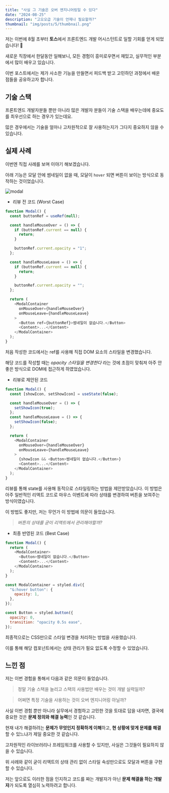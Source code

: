 ```yaml
---
title: "사실 그 기술은 오버 엔지니어링일 수 있다"
date: "2024-08-25"
description: "고오오급 기술이 언제나 필요할까?"
thumbnail: "img/posts/5/thumbnail.png"
---
```


저는 이번에 8월 초부터 **토스**에서 프론트엔드 개발 어시스턴트로 일할 기회를 얻게 되었습니다! 🎉

새로운 직장에서 한달동안 일해보니, 모든 경험이 흥미로우면서 재밌고, 실무적인 부분에서 많이 배우고 있습니다.

이번 포스트에서는 제가 사소한 기능을 만들면서 피드백 받고 고민하던 과정에서 배운 점들을 공유하고자 합니다.

## 기술 스택

프론트엔드 개발자분들 뿐만 아니라 많은 개발자 분들이 기술 스택을 배우는데에 중요도를 최우선으로 하는 경우가 있는데요.

많은 경우에서는 기술을 얼마나 고차원적으로 잘 사용하는지가 그다지 중요하지 않을 수 있습니다.

## 실제 사례

이번엔 직접 사례를 보며 이야기 해보겠습니다.

아래 기능은 모달 안에 썸네일이 없을 때, 모달이 `hover` 되면 버튼이 보이는 방식으로 동작하는 것이었습니다.

![modal](/img/posts/5/modal.gif)

- 리뷰 전 코드 (Worst Case)

```js
function Modal() {
  const buttonRef = useRef(null);

  const handleMouseOver = () => {
    if (buttonRef.current == null) {
      return;
    }

    buttonRef.current.opacity = "1";
  };

  const handleMouseLeave = () => {
    if (buttonRef.current == null) {
      return;
    }

    buttonRef.current.opacity = "";
  };

  return (
    <ModalContainer
      onMouseOver={handleMouseOver}
      onMouseLeave={handleMouseLeave}
    >
      <Button ref={buttonRef}>썸네일이 없습니다.</Button>
      <Content>...</Content>
    </ModalContainer>
  );
}
```

처음 작성한 코드에서는 ref를 사용해 직접 DOM 요소의 스타일을 변경했습니다.

해당 코드를 작성할 때는 _opacity 스타일을 변경한다_ 라는 것에 초점이 맞춰져 아주 안좋은 방식으로 DOM에 접근하게 하였었습니다.

- 리뷰로 제안된 코드

```js
function Modal() {
  const [showIcon, setShowIcon] = useState(false);

  const handleMouseOver = () => {
    setShowIcon(true);
  };
  const handleMouseLeave = () => {
    setShowIcon(false);
  };

  return (
    <ModalContainer
      onMouseOver={handleMouseOver}
      onMouseLeave={handleMouseLeave}
    >
      {showIcon && <Button>썸네일이 없습니다.</Button>}
      <Content>...</Content>
    </ModalContainer>
  );
}
```

리뷰를 통해 state를 사용해 동적으로 스타일링하는 방법을 제안받았습니다. 이 방법은 아주 일반적인 리액트 코드로 마우스 이벤트에 따라 상태를 변경하여 버튼을 보여주는 방식이였습니다.

이 방법도 좋지만, 저는 무언가 이 방법에 의문이 들었습니다.

> _버튼의 상태를 굳이 리액트에서 관리해야할까?_

- 최종 반영된 코드 (Best Case)

```js
function Modal() {
  return (
    <ModalContainer>
      <Button>썸네일이 없습니다.</Button>
      <Content>...</Content>
    </ModalContainer>
  );
}

const ModalContainer = styled.div({
  "&:hover button": {
    opacity: 1,
  },
});

const Button = styled.button({
  opacity: 0,
  transition: "opacity 0.5s ease",
});
```

최종적으로는 CSS만으로 스타일 변경을 처리하는 방법을 사용했습니다.

이를 통해 해당 컴포넌트에서는 상태 관리가 필요 없도록 수정할 수 있었습니다.

## 느낀 점

저는 이번 경험을 통해서 다음과 같은 의문이 들었습니다.

> 정말 기술 스택을 늘리고 스택의 사용법만 배우는 것이 개발 실력일까?

> 어쩌면 특정 기술을 사용하는 것이 오버 엔지니어링 아닐까?

사실 이번 경험 뿐만 아니라 실무에서 경험하고 고민한 것을 토대로 답을 내자면, 결국에 중요한 것은 **문제 정의와 해결 능력**인 것 같습니다.

현재 내가 해결하려는 **문제가 무엇인지 정확하게 이해**하고, **현 상황에 맞게 문제를 해결**할 수 있느냐가 제일 중요한 것 같습니다.

고차원적인 라이브러리나 프레임워크를 사용할 수 있지만, 사실은 그것들이 필요하지 않을 수 있습니다.

위 사례와 같이 굳이 리액트의 상태 관리 없이 스타일 속성만으로도 모달과 버튼을 구현할 수 있습니다.

저는 앞으로도 이러한 점을 인지하고 코드를 짜는 개발자가 아닌 **문제 해결을 하는 개발자**가 되도록 열심히 노력하려고 합니다.
